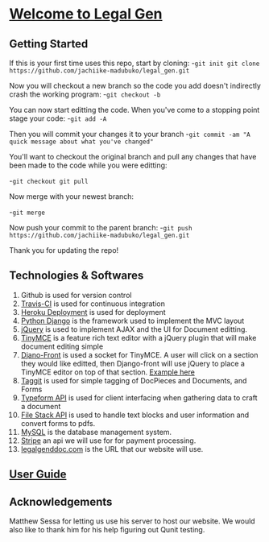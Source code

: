 # [Welcome to Legal Gen](https://jachiike-madubuko.github.io/legal_gen/)

## Getting Started 

If this is your first time uses this repo, start by cloning: 
  -`git init
  git clone https://github.com/jachiike-madubuko/legal_gen.git`
  
Now you will checkout a new branch so the code you add doesn't indirectly crash the working program:
-`git checkout -b`

You can now start editting the code. When you've come to a stopping point stage your code:
-`git add -A`

Then you will commit your changes it to your branch
-`git commit -am "A quick message about what you've changed"`


You'll want to checkout the original branch and pull any changes that have been made to the code while you were editting:

-`git checkout
git pull`

Now merge with your newest branch:

-`git merge`

Now push your commit to the parent branch:
-`git push https://github.com/jachiike-madubuko/legal_gen.git`

Thank you for updating the repo! 

  
## Technologies & Softwares
1. Github is used for version control
2. [Travis-CI](https://travis-ci.org/) is used for continuous integration 
3. [Heroku Deployment](https://devcenter.heroku.com/categories/python) is used for deployment
4. [Python Django](https://www.djangoproject.com/) is the framework used to implement the MVC layout
5. [jQuery](https://jquery.com/) is used to implement AJAX and the UI for Document editting.
6. [TinyMCE](https://www.tinymce.com/) is a feature rich text editor with a jQuery plugin that will make document editing simple
7. [Djano-Front](http://django-front.readthedocs.io/en/latest/setup.html#add-your-own-editor) is used a socket for TinyMCE. A user will click on a section they would like editted, then Django-front will use jQuery to place a TinyMCE editor on top of that section. [Example here](https://camo.githubusercontent.com/653bba1510950ead2922e198bc5ceb1d76434cb3/687474703a2f2f646a616e676f2d66726f6e742e72656164746865646f63732e6f72672f656e2f6c61746573742f5f696d616765732f66726f6e742d656469742d75736167652e676966)
7. [Taggit](https://django-taggit.readthedocs.io/en/latest/) is used for simple tagging of DocPieces and Documents, and Forms
7. [Typeform API]( https://developer.typeform.com/responses/) is used for client interfacing when gathering data to craft a document
8. [File Stack API](https://dev.filestack.com/apps/AfEkWPbqOQYqKQt291D7dz/picker) is used to handle text blocks and user information and convert forms to pdfs.
10. [MySQL](https://www.mysql.com/) is the database management system.
11. [Stripe](https://stripe.com/docs/api) an api we will use for for payment processing.
12. [legalgenddoc.com](http://legalgenddoc.com) is the URL that our website will use.  



## [User Guide](https://docs.google.com/document/d/1QC3GKInvcPRJdnacKKn6T245lnAdAL6Ad9w-RK3h-aM/edit?usp=sharing)


## Acknowledgements 

Matthew Sessa for letting us use his server to host our website. We would also like to thank him for his help figuring out Qunit testing.  

